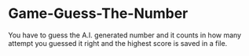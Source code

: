# Game-Guess-The-Number
You have to guess the A.I. generated number and it counts in how many attempt you guessed it right and the highest score is saved in a file.
